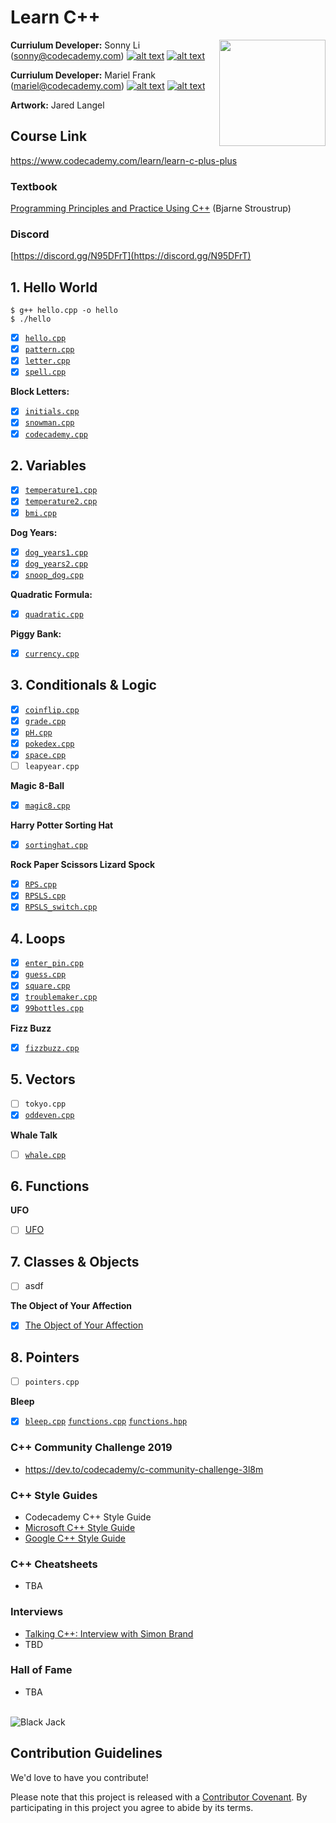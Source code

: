 # Learn C++

<a href="https://www.codecademy.com" target="_blank"><img src="https://github.com/Codecademy/learn-cpp/blob/master/logo.png" align="right" width=170;></a>

<!-- [![](https://img.shields.io/badge/language-English-blue.svg)](./README.md) -->

**Curriulum Developer:** Sonny Li (sonny@codecademy.com) [![alt text][1]][1.1] [![alt text][6]][6.1]

<!-- links to social media icons -->

<!-- icons without padding -->

[1]: http://i.imgur.com/wWzX9uB.png (twitter icon without padding)
[2]: http://i.imgur.com/fep1WsG.png (facebook icon without padding)
[3]: http://i.imgur.com/VlgBKQ9.png (google plus icon without padding)
[4]: http://i.imgur.com/jDRp47c.png (tumblr icon without padding)
[5]: http://i.imgur.com/Vvy3Kru.png (dribbble icon without padding)
[6]: http://i.imgur.com/9I6NRUm.png (github icon without padding)

<!-- links to social media accounts -->

[1.1]: http://www.twitter.com/sonnynomnom
[6.1]: http://www.github.com/sonnynomnom

[1.2]: http://www.twitter.com/marielsmusings
[6.2]: http://www.github.com/marielfrank
    
**Curriulum Developer:** Mariel Frank (mariel@codecademy.com) [![alt text][1]][1.2] [![alt text][6]][6.2]

**Artwork:** Jared Langel

## Course Link ##

https://www.codecademy.com/learn/learn-c-plus-plus

### Textbook ###

[Programming Principles and Practice Using C++](https://www.amazon.com/Programming-Principles-Practice-Using-C/dp/0321543726#customerReviews) (Bjarne Stroustrup)

### Discord ###

[https://discord.gg/N95DFrT](https://discord.gg/N95DFrT)  

## 1. Hello World ##

```
$ g++ hello.cpp -o hello
$ ./hello
```

- [x] [`hello.cpp`](1-hello-world/hello.cpp)  
- [x] [`pattern.cpp`](1-hello-world/pattern.cpp)  
- [x] [`letter.cpp`](1-hello-world/letter.cpp)
- [x] [`spell.cpp`](1-hello-world/spell.cpp)

**Block Letters:**

- [x] [`initials.cpp`](1-hello-world/block-letters/initials.cpp)  
- [x] [`snowman.cpp`](1-hello-world/block-letters/snowman.cpp)
- [x] [`codecademy.cpp`](1-hello-world/block-letters/codecademy.cpp)

## 2. Variables ##

- [x] [`temperature1.cpp`](2-variables/temperature1.cpp)
- [x] [`temperature2.cpp`](2-variables/temperature2.cpp)
- [x] [`bmi.cpp`](2-variables/bmi.cpp)

**Dog Years:**

- [x] [`dog_years1.cpp`](2-variables/dog-years/dog_years1.cpp)
- [x] [`dog_years2.cpp`](2-variables/dog-years/dog_years2.cpp)
- [x] [`snoop_dog.cpp`](2-variables/dog-years/snoop_dog.cpp)

**Quadratic Formula:**

- [x] [`quadratic.cpp`](2-variables/quadratic-formula/quadratic.cpp)

**Piggy Bank:**

- [x] [`currency.cpp`](2-variables/piggy-bank/currency.cpp)

## 3. Conditionals & Logic ##

- [x] [`coinflip.cpp`](3-conditionals-and-logic/coinflip.cpp)
- [x] [`grade.cpp`](3-conditionals-and-logic/grade.cpp)
- [x] [`pH.cpp`](3-conditionals-and-logic/pH.cpp)
- [x] [`pokedex.cpp`](3-conditionals-and-logic/pokedex.cpp)
- [x] [`space.cpp`](3-conditionals-and-logic/space.cpp)
- [ ] `leapyear.cpp`

**Magic 8-Ball**

- [x] [`magic8.cpp`](3-conditionals-and-logic/magic-8-ball/magic8.cpp)

**Harry Potter Sorting Hat**

- [x] [`sortinghat.cpp`](3-conditionals-and-logic/harry-potter-sorting-hat/sortinghat.cpp)

**Rock Paper Scissors Lizard Spock**

- [x] [`RPS.cpp`](3-conditionals-and-logic/rock-paper-scissors-lizard-spock/RPS.cpp)
- [x] [`RPSLS.cpp`](3-conditionals-and-logic/rock-paper-scissors-lizard-spock/RPSLS.cpp)
- [x] [`RPSLS_switch.cpp`](3-conditionals-and-logic/rock-paper-scissors-lizard-spock/RPSLS_switch.cpp)

## 4. Loops ##

- [x] [`enter_pin.cpp`](4-loops/enter_pin.cpp)
- [x] [`guess.cpp`](4-loops/guess.cpp)
- [x] [`square.cpp`](4-loops/square.cpp)
- [x] [`troublemaker.cpp`](4-loops/troublemaker.cpp)
- [x] [`99bottles.cpp`](4-loops/99bottles.cpp)

**Fizz Buzz**

- [x]  [`fizzbuzz.cpp`](4-loops/fizzbuzz/fizzbuzz.cpp)

## 5. Vectors ##

- [ ] `tokyo.cpp`
- [x] [`oddeven.cpp`](5-vectors/oddeven.cpp)

**Whale Talk**

- [ ] [`whale.cpp`](5-vectors/whale.cpp)

## 6. Functions ##

**UFO**

- [ ] [UFO](6-functions)

## 7. Classes & Objects ##

- [ ] asdf

**The Object of Your Affection**

- [x] [The Object of Your Affection](7-classes-and-objects)

## 8. Pointers ##

- [ ] `pointers.cpp`

**Bleep**

- [x] [`bleep.cpp`](8-references-and-pointers/bleep/bleep.cpp) [`functions.cpp`](8-references-and-pointers/bleep/functions.cpp) [`functions.hpp`](8-references-and-pointers/bleep/functions.hpp)

### C++ Community Challenge 2019 ###

* https://dev.to/codecademy/c-community-challenge-3l8m

### C++ Style Guides ###

* Codecademy C++ Style Guide
* [Microsoft C++ Style Guide](https://github.com/Microsoft/AirSim/blob/master/docs/coding_guidelines.md)
* [Google C++ Style Guide](https://google.github.io/styleguide/cppguide.html)

### C++ Cheatsheets ###

* TBA

### Interviews ###

* [Talking C++: Interview with Simon Brand](https://dev.to/codecademy/talking-c-interview-with-simon-brand-3gma)
* TBD

### Hall of Fame ###

* TBA

<br>

<img src="https://github.com/sonnynomnom/Introduction-to-Programming-in-C/blob/master/Projects/blackjack.png" alt="Black Jack" />

## Contribution Guidelines

We'd love to have you contribute! 

Please note that this project is released with a [Contributor Covenant](https://www.contributor-covenant.org).
By participating in this project you agree to abide by its terms.
